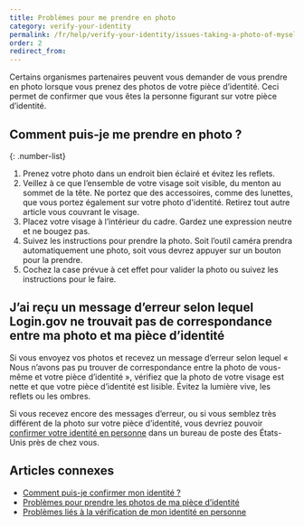 ```yaml
---
title: Problèmes pour me prendre en photo
category: verify-your-identity
permalink: /fr/help/verify-your-identity/issues-taking-a-photo-of-myself/
order: 2
redirect_from:
---
```


Certains organismes partenaires peuvent vous demander de vous prendre en photo lorsque vous prenez des photos de votre pièce d’identité. Ceci permet de confirmer que vous êtes la personne figurant sur votre pièce d’identité.

## Comment puis-je me prendre en photo ?

{: .number-list}

1. Prenez votre photo dans un endroit bien éclairé et évitez les reflets.
1. Veillez à ce que l’ensemble de votre visage soit visible, du menton au sommet de la tête. Ne portez que des accessoires, comme des lunettes, que vous portez également sur votre photo d'identité. Retirez tout autre article vous couvrant le visage.
1. Placez votre visage à l’intérieur du cadre. Gardez une expression neutre et ne bougez pas.
1. Suivez les instructions pour prendre la photo. Soit l’outil caméra prendra automatiquement une photo, soit vous devrez appuyer sur un bouton pour la prendre.
1. Cochez la case prévue à cet effet pour valider la photo ou suivez les instructions pour le faire.

## J’ai reçu un message d’erreur selon lequel Login.gov ne trouvait pas de correspondance entre ma photo et ma pièce d’identité

Si vous envoyez vos photos et recevez un message d’erreur selon lequel « Nous n’avons pas pu trouver de correspondance entre la photo de vous-même et votre pièce d’identité », vérifiez que la photo de votre visage est nette et que votre pièce d’identité est lisible. Évitez la lumière vive, les reflets ou les ombres.

Si vous recevez encore des messages d’erreur, ou si vous semblez très différent de la photo sur votre pièce d’identité, vous devriez pouvoir [confirmer votre identité en personne](#) dans un bureau de poste des États-Unis près de chez vous.

## Articles connexes

* [Comment puis-je confirmer mon identité ?](/fr/help/verify-your-identity/overview/)
* [Problèmes pour prendre les photos de ma pièce d’identité](/fr/help/verify-your-identity/how-to-take-photos-to-verify-your-identity/)
* [Problèmes liés à la vérification de mon identité en personne](/fr/help/verify-your-identity/verify-your-identity-in-person/)
